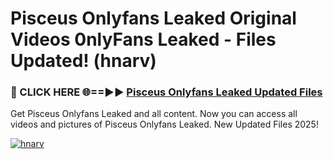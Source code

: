 # Pisceus Onlyfans Leaked Original Videos 0nlyFans Leaked - Files Updated! (hnarv)

<h3>🔴 CLICK HERE 🌐==►► <a href="https://tinyurl.com/3hn5wdd3" rel="nofollow">Pisceus Onlyfans Leaked Updated Files</a></h3>

Get Pisceus Onlyfans Leaked and all content. Now you can access all videos and pictures of Pisceus Onlyfans Leaked. New Updated Files 2025!

[![hnarv](https://i.imgur.com/4HnBqBT.gif)](https://tinyurl.com/3hn5wdd3)
